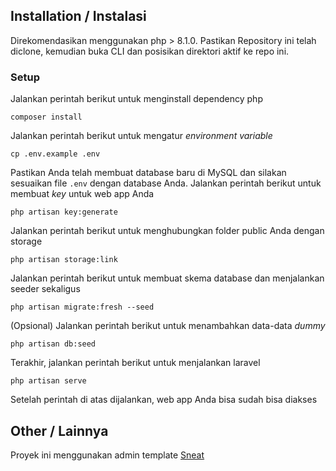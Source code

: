 ## Installation / Instalasi
Direkomendasikan menggunakan php > 8.1.0. Pastikan Repository ini telah diclone, kemudian buka CLI dan posisikan direktori aktif ke repo ini.


### Setup
Jalankan perintah berikut untuk menginstall dependency php
```
composer install
```
Jalankan perintah berikut untuk mengatur _environment variable_
```
cp .env.example .env
```
Pastikan Anda telah membuat database baru di MySQL dan silakan sesuaikan file `.env` dengan database Anda.
Jalankan perintah berikut untuk membuat _key_ untuk web app Anda
```
php artisan key:generate
```
Jalankan perintah berikut untuk menghubungkan folder public Anda dengan storage
```
php artisan storage:link
```
Jalankan perintah berikut untuk membuat skema database dan menjalankan seeder sekaligus
```
php artisan migrate:fresh --seed
```

(Opsional) Jalankan perintah berikut untuk menambahkan data-data _dummy_
```
php artisan db:seed
```
Terakhir, jalankan perintah berikut untuk menjalankan laravel 
```
php artisan serve
```
Setelah perintah di atas dijalankan, web app Anda bisa sudah bisa diakses


## Other / Lainnya
Proyek ini menggunakan admin template [Sneat](https://github.com/themeselection/sneat-html-admin-template-free)

